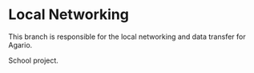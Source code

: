 # Local Networking
This branch is responsible for the local networking and data transfer for Agario.

School project.

